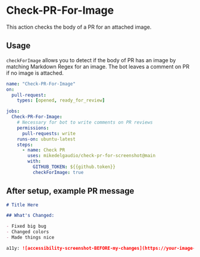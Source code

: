 # Check-PR-For-Image

This action checks the body of a PR for an attached image.

## Usage

`checkForImage` allows you to detect if the body of PR has an image by matching Markdown Regex for an image. The bot leaves a comment on PR if no image is attached.

```yaml
name: "Check-PR-For-Image"
on:
  pull-request:
    types: [opened, ready_for_review]

jobs:
  Check-PR-For-Image:
    # Necessary for bot to write comments on PR reviews
    permissions:
      pull-requests: write
    runs-on: ubuntu-latest
    steps:
      - name: Check PR
        uses: mikedelgaudio/check-pr-for-screenshot@main
        with:
          GITHUB_TOKEN: ${{github.token}}
          checkForImage: true
```

## After setup, example PR message

```markdown
# Title Here

## What's Changed:

- Fixed big bug
- Changed colors
- Made things nice

a11y: ![accessibility-screenshot-BEFORE-my-changes](https://your-image-url.com) ![accessibility-screenshot-AFTER-my-changes](https://your-image-url.com)
```

